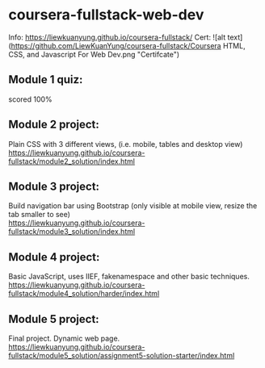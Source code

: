 # coursera-fullstack-web-dev
Info: https://liewkuanyung.github.io/coursera-fullstack/
Cert:
![alt text](https://github.com/LiewKuanYung/coursera-fullstack/Coursera HTML, CSS, and Javascript For Web Dev.png "Certifcate")

## Module 1 quiz:
scored 100%

## Module 2 project: 
Plain CSS with 3 different views, (i.e. mobile, tables and desktop view)
<br>
https://liewkuanyung.github.io/coursera-fullstack/module2_solution/index.html

## Module 3 project:
Build navigation bar using Bootstrap (only visible at mobile view, resize the tab smaller to see)
<br>
https://liewkuanyung.github.io/coursera-fullstack/module3_solution/index.html

## Module 4 project:
Basic JavaScript, uses IIEF, fakenamespace and other basic techniques.
<br>
https://liewkuanyung.github.io/coursera-fullstack/module4_solution/harder/index.html

## Module 5 project:
Final project. Dynamic web page.
<br>
https://liewkuanyung.github.io/coursera-fullstack/module5_solution/assignment5-solution-starter/index.html

